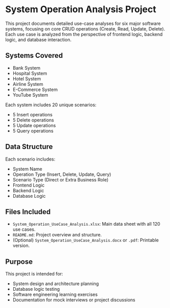 # System Operation Analysis Project

This project documents detailed use-case analyses for six major software systems, focusing on core CRUD operations
(Create, Read, Update, Delete). Each use case is analyzed from the perspective of frontend logic, backend logic,
and database interaction.

##  Systems Covered
-  Bank System
-  Hospital System
-  Hotel System
-  Airline System
-  E-Commerce System
-  YouTube System

Each system includes 20 unique scenarios:
- 5 Insert operations
- 5 Delete operations
- 5 Update operations
- 5 Query operations

##  Data Structure
Each scenario includes:
- System Name
- Operation Type (Insert, Delete, Update, Query)
- Scenario Type (Direct or Extra Business Role)
- Frontend Logic
- Backend Logic
- Database Logic

##  Files Included
- `System_Operation_UseCase_Analysis.xlsx`: Main data sheet with all 120 use cases.
- `README.md`: Project overview and structure.
- (Optional) `System_Operation_UseCase_Analysis.docx` or `.pdf`: Printable version.

##  Purpose
This project is intended for:
- System design and architecture planning
- Database logic testing
- Software engineering learning exercises
- Documentation for mock interviews or project discussions


